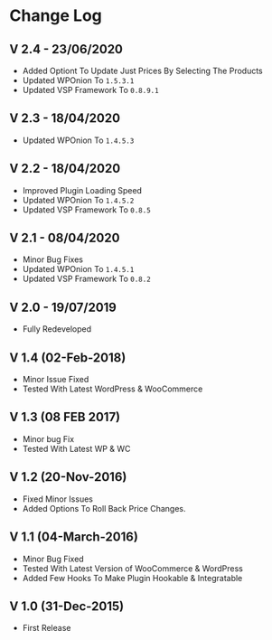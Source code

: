 # Change Log

## V 2.4 - 23/06/2020
* Added Optiont To Update Just Prices By Selecting The Products
* Updated WPOnion To `1.5.3.1`
* Updated VSP Framework To `0.8.9.1`

## V 2.3 - 18/04/2020
* Updated WPOnion To `1.4.5.3`

## V 2.2 - 18/04/2020
* Improved Plugin Loading Speed
* Updated WPOnion To `1.4.5.2`
* Updated VSP Framework To `0.8.5`

## V 2.1 - 08/04/2020
* Minor Bug Fixes
* Updated WPOnion To `1.4.5.1`
* Updated VSP Framework To `0.8.2`

## V 2.0 - 19/07/2019
* Fully Redeveloped

## V 1.4 (02-Feb-2018)
* Minor Issue Fixed
* Tested With Latest WordPress & WooCommerce

## V 1.3 (08 FEB 2017)
* Minor bug Fix
* Tested With Latest WP & WC

## V 1.2 (20-Nov-2016)
* Fixed Minor Issues
* Added Options To Roll Back Price Changes.

## V 1.1 (04-March-2016)
* Minor Bug Fixed
* Tested With Latest Version of WooCommerce & WordPress
* Added Few Hooks To Make Plugin Hookable & Integratable

## V 1.0 (31-Dec-2015)
* First Release